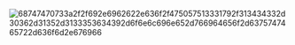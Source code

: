 
![68747470733a2f2f692e6962622e636f2f475057513331792f313434332d30362d31352d3133353634392d6f6e6c696e652d766964656f2d6375747465722d636f6d2e676966](https://user-images.githubusercontent.com/92171854/150672769-35cd4bad-8f83-45a9-8b68-966b24d560ae.gif)
